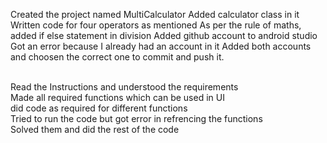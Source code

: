Created the project named MultiCalculator 
Added calculator class in it
Written code for four operators as mentioned
As per the rule of maths, added if else statement in division
Added github account to android studio
Got an error because I already had an account in it
Added both accounts and choosen the correct one to commit and push it.
<br/>
<br/>   

Read the Instructions and understood the requirements
<br/>
Made all required functions which can be used in UI
<br/>
did code as required for different functions
<br/>
Tried to run the code but got error in refrencing the functions
<br/>
Solved them and did the rest of the code

